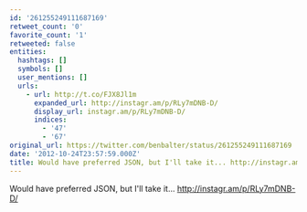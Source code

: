 ```yaml
---
id: '261255249111687169'
retweet_count: '0'
favorite_count: '1'
retweeted: false
entities:
  hashtags: []
  symbols: []
  user_mentions: []
  urls:
    - url: http://t.co/FJX8Jl1m
      expanded_url: http://instagr.am/p/RLy7mDNB-D/
      display_url: instagr.am/p/RLy7mDNB-D/
      indices:
        - '47'
        - '67'
original_url: https://twitter.com/benbalter/status/261255249111687169
date: '2012-10-24T23:57:59.000Z'
title: Would have preferred JSON, but I'll take it... http://instagr.am/p/RLy7mDNB-D/
---
```


Would have preferred JSON, but I'll take it... http://instagr.am/p/RLy7mDNB-D/